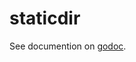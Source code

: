 # staticdir

See documention on [godoc][documentation].

[documentation]: http://godoc.org/github.com/SashaCrofter/staticdir
